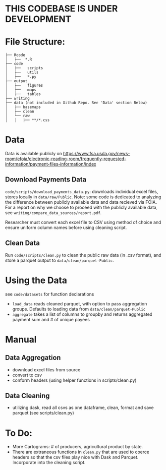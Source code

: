 # THIS CODEBASE IS UNDER DEVELOPMENT

# File Structure: 
```
├── Rcode
│   ├──  *.R
├── code
│   ├──   scripts
│   ├──   utils
│   ├──   *.py
├── output
│   ├──   figures
│   ├──   maps
│   ├──   tables
├── writing
├── data (not included in Github Repo. See 'Data' section Below)
│   ├── basemaps
│   ├── clean
│   └── raw
│   │   ├── **/*.css
```

# Data
Data is available publicly on https://www.fsa.usda.gov/news-room/efoia/electronic-reading-room/frequently-requested-information/payment-files-information/index 

## Download Payments Data
`code/scripts/download_payments_data.py`: downloads individual excel files, stores locally in `data/raw/Public`. Note: some code is dedicated to analyzing the difference between publicly available data and data recieved via FOIA. For a report on why we choose to proceed with the publicly available data, see `writing/compare_data_sources/report.pdf`. 

Researcher must convert each excel file to CSV using method of choice and ensure uniform column names before using cleaning script.

## Clean Data
Run `code/scripts/clean.py` to clean the public raw data (in .csv format), and store a parquet output to `data/clean/parquet-Public`.

# Using the Data
see `code/datasets` for function declarations 
- `load_data` reads cleaned parquet, with option to pass aggregation groups. Defaults to loading data from `data/clean/parquet-Public` 
- `aggregate` takes a list of columns to groupby and returns aggregated payment sum and # of unique payees 

# Manual

## Data Aggregation
- download excel files from source 
- convert to csv
- conform headers (using helper functions in scripts/clean.py)

## Data Cleaning 
- utilizing dask, read all csvs as one dataframe, clean, format and save parquet (see scripts/clean.py)

# To Do:
- More Cartograms: # of producers, agricultural product by state. 
- There are extraneous functions in `clean.py` that are used to coerce headers so that the csv files play nice with Dask and Parquet. Incorporate into the cleaning script. 
